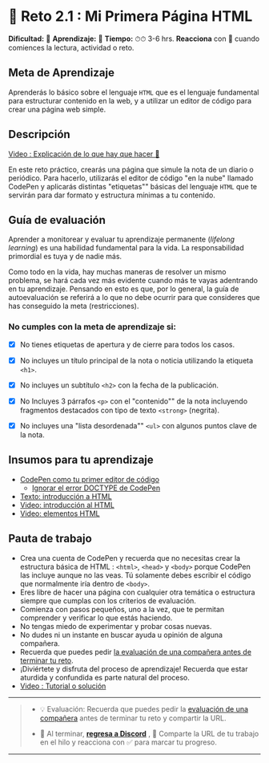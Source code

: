 # :small_blue_diamond: Reto 2.1 : Mi Primera Página HTML

**Dificultad:** :sunflower:﻿
**Aprendizaje:** :honey_pot:﻿
**Tiempo:** ⏱⏱ 3-6 hrs.
**Reacciona** con :eyes:﻿ cuando comiences la lectura, actividad o reto.

## Meta de Aprendizaje

Aprenderás lo básico sobre el lenguaje `HTML` que es el lenguaje fundamental para estructurar contenido en la web, y a utilizar un editor de código para crear una página web simple.

## Descripción

[Video : Explicación de lo que hay que hacer 🌟](https://www.loom.com/share/6e52e683796e44ce8a23e585bdba3c93?sid=ebfd426d-bbb9-4e37-9cbc-467ae73997ac)

En este reto práctico, crearás una página que simule la nota de un diario o periódico. Para hacerlo, utilizarás el editor de código "en la nube" llamado CodePen y aplicarás distintas "etiquetas"" básicas del lenguaje `HTML` que te servirán para dar formato y estructura mínimas a tu contenido.

## Guía de evaluación

Aprender a monitorear y evaluar tu aprendizaje permanente (*lifelong learning*) es una habilidad fundamental para la vida. La responsabilidad primordial es tuya y de nadie más. 

Como todo en la vida, hay muchas maneras de resolver un mismo problema, se hará cada vez más evidente cuando más te vayas adentrando en tu aprendizaje. Pensando en esto es que, por lo general, la guía de autoevaluación se referirá a lo que no debe ocurrir para que consideres que has conseguido la meta (restricciones).

### No cumples con la meta de aprendizaje si:

- [x] No tienes etiquetas de apertura y de cierre para todos los casos.

- [x] No incluyes un título principal de la nota o noticia utilizando la etiqueta `<h1>`.

- [x] No incluyes un subtítulo `<h2>` con la fecha de la publicación.

- [x] No Incluyes 3 párrafos `<p>` con el "contenido"" de la nota incluyendo fragmentos destacados con tipo de texto `<strong>` (negrita). 

- [x] No incluyes una "lista desordenada"" `<ul>` con algunos puntos clave de la nota.

## Insumos para tu aprendizaje

- [CodePen como tu primer editor de código](https://laboratoria1.gitbook.io/codigom/curriculum_dev/topics/editors_codepen)
  - [Ignorar el error DOCTYPE de CodePen](https://laboratoria1.gitbook.io/codigom/curriculum_dev/topics/editors_codepen_doctype)
- [Texto: introducción a HTML](https://laboratoria1.gitbook.io/codigom/curriculum_dev/topics/html)
- [Video: introducción al HTML](https://youtu.be/ewZ_YWbIWXI?si=FEGJuPSPf-WUh-2P)
- [Video: elementos HTML](https://www.youtube.com/watch?v=vIoO52MdZFE)

## Pauta de trabajo

- Crea una cuenta de CodePen y recuerda que no necesitas crear la estructura básica de HTML : `<html>`, `<head>` y `<body>` porque CodePen las incluye aunque no las veas. Tú solamente debes escribir el código que normalmente iría dentro de `<body>`.
- Eres libre de hacer una página con cualquier otra temática o estructura siempre que cumplas con los criterios de evaluación.
- Comienza con pasos pequeños, uno a la vez, que te permitan comprender y verificar lo que estás haciendo.
- No tengas miedo de experimentar y probar cosas nuevas. 
- No dudes ni un instante en buscar ayuda u opinión de alguna compañera.
- Recuerda que puedes pedir [la evaluación de una compañera antes de terminar tu reto](https://laboratoria1.gitbook.io/codigom/curriculum_model/lea_model_06_assessment.md).
- ¡Diviértete y disfruta del proceso de aprendizaje! Recuerda que estar aturdida y confundida es parte natural del proceso.
- [Video : Tutorial o solución](https://www.loom.com/share/e23a5d140e53454a85db47c0c0d8f628?sid=38b96ce5-6ef2-4d31-aace-45fa355523b0)

---

> - 💡 Evaluación: Recuerda que puedes pedir la [evaluación de una compañera](../curruculum_model/lea_model_06_assessment.md) antes de terminar tu reto y compartir la URL.
> 
> - :mega: Al terminar, [**regresa a Discord**](https://discord.com/channels/1209273049304666113/1215721936777257060) , 💬 Comparte la URL de tu trabajo en el hilo y reacciona con ✅ para marcar tu progreso.

---